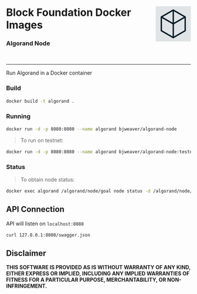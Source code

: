 <div>
    <img align="right" src="https://raw.githubusercontent.com/block-foundation/brand/master/logo/logo_gray.png" width="96" alt="Block Foundation Logo">
    <h1 align="left">Block Foundation Docker Images</h1>
    <h3 align="left">Algorand Node</h3>
</div>
<br>

---


Run Algorand in a Docker container

### Build

``` sh
docker build -t algorand .
```

### Running

``` sh
docker run -d -p 8080:8080 --name algorand bjweaver/algorand-node
```

> To run on testnet:

``` sh
docker run -d -p 8080:8080 --name algorand bjweaver/algorand-node:testnet
```

### Status

> To obtain node status:

``` sh
docker exec algorand /algorand/node/goal node status -d /algorand/node/data
```

## API Connection

API will listen on `localhost:8080`

``` sh
curl 127.0.0.1:8080/swagger.json
```

## Disclaimer

**THIS SOFTWARE IS PROVIDED AS IS WITHOUT WARRANTY OF ANY KIND, EITHER EXPRESS OR IMPLIED, INCLUDING ANY IMPLIED WARRANTIES OF FITNESS FOR A PARTICULAR PURPOSE, MERCHANTABILITY, OR NON-INFRINGEMENT.**
